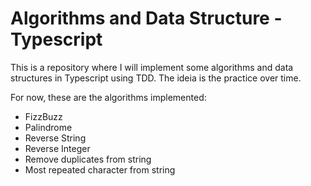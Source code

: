 # Algorithms and Data Structure - Typescript

This is a repository where I will implement some algorithms and data structures in Typescript using TDD. The ideia is the practice over time.

For now, these are the algorithms implemented:

- FizzBuzz
- Palindrome
- Reverse String
- Reverse Integer
- Remove duplicates from string
- Most repeated character from string
